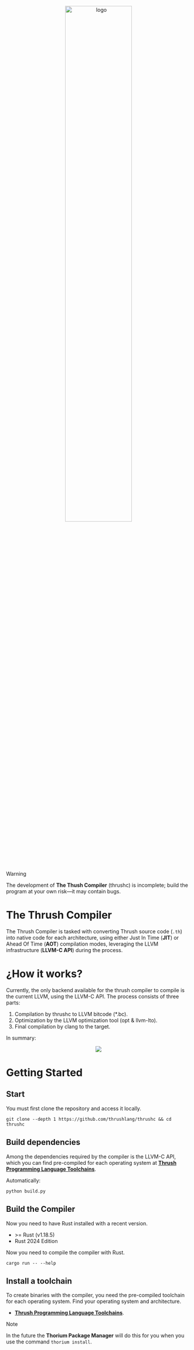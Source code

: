 <p align="center">
  <img src= "https://github.com/thrushlang/thrushc/blob/master/assets/thrushlang-v1.5.png" alt= "logo" style= "width: 60%; height: 60%;"> </img>
</p>

> [!WARNING]
> The development of **The Thush Compiler** (thrushc) is incomplete; build the program at your own risk—it may contain bugs.

# The Thrush Compiler 

The Thrush Compiler is tasked with converting Thrush source code (`.th`) into native code for each architecture, using either Just In Time (**JIT**) or Ahead Of Time (**AOT**) compilation modes, leveraging the LLVM infrastructure (**LLVM-C API**) during the process.

# ¿How it works?

Currently, the only backend available for the thrush compiler to compile is the current LLVM, using the LLVM-C API. The process consists of three parts:

1. Compilation by thrushc to LLVM bitcode (*.bc).
2. Optimization by the LLVM optimization tool (opt & llvm-lto).
3. Final compilation by clang to the target.

In summary:

<p align="center">
  <img src= "https://github.com/thrushlang/thrushc/blob/master/assets/how%20it%20works%20(thrushc%20%26%20llvm)%20.png" style= "width: 1hv; height: 1hv;"> </img>
</p>

# Getting Started

## Start

You must first clone the repository and access it locally. 

```console
git clone --depth 1 https://github.com/thrushlang/thrushc && cd thrushc
```

## Build dependencies 

Among the dependencies required by the compiler is the LLVM-C API, which you can find pre-compiled for each operating system at **[Thrush Programming Language Toolchains](https://github.com/thrushlang/toolchains)**.

Automatically:

```console
python build.py
```

## Build the Compiler

Now you need to have Rust installed with a recent version.

- \>= Rust (v1.18.5) 
- Rust 2024 Edition

Now you need to compile the compiler with Rust. 

```console
cargo run -- --help
```

## Install a toolchain

To create binaries with the compiler, you need the pre-compiled toolchain for each operating system. Find your operating system and architecture.

- **[Thrush Programming Language Toolchains](https://github.com/thrushlang/toolchains)**.

> [!NOTE]  
> In the future the **Thorium Package Manager** will do this for you when you use the command `thorium install`.

